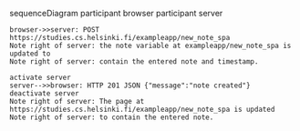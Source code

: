 sequenceDiagram
    participant browser
    participant server

    browser->>server: POST https://studies.cs.helsinki.fi/exampleapp/new_note_spa
    Note right of server: the note variable at exampleapp/new_note_spa is updated to 
    Note right of server: contain the entered note and timestamp.
    
    activate server 
    server-->>browser: HTTP 201 JSON {"message":"note created"}
    deactivate server
    Note right of server: The page at https://studies.cs.helsinki.fi/exampleapp/new_note_spa is updated
    Note right of server: to contain the entered note.

    